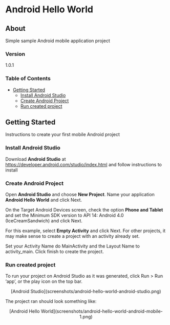 # Android Hello World

## About

Simple sample Android mobile application project

### Version
1.0.1

### Table of Contents

<!-- START doctoc generated TOC please keep comment here to allow auto update -->
<!-- DON'T EDIT THIS SECTION, INSTEAD RE-RUN doctoc TO UPDATE -->


- [Getting Started](#getting-started)
  - [Install Android Studio](#install-android-studio)
  - [Create Android Project](#create-android-project)
  - [Run created project](#run-created-project)

<!-- END doctoc generated TOC please keep comment here to allow auto update -->


## Getting Started

Instructions to create your first mobile Android project

### Install Android Studio

Download **Android Studio** at https://developer.android.com/studio/index.html and follow instructions to install

### Create Android Project

Open **Android Studio** and choose **New Project**. Name your application **Android Hello World** and click Next.

On the Target Android Devices screen, check the option **Phone and Tablet** and set the Minimum SDK version to API 14: Android 4.0 (IceCreamSandwich) and click Next.

For this example, select **Empty Activity** and click Next. For other projects, it may make sense to create a project with an activity already set.

Set your Activity Name do MainActivity and the Layout Name to activity_main. Click finish to create the project.

### Run created project

To run your project on Android Studio as it was generated, click Run > Run ‘app’, or the play icon on the top bar.

<p align="center">
[Android Studio](screenshots/android-hello-world-android-studio.png)

</p>

The project ran should look something like:

<p align="center">
[Android Hello World](screenshots/android-hello-world-android-mobile-1.png)
</p>



